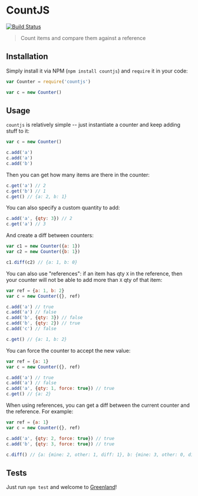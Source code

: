 # CountJS

[![Build Status](https://travis-ci.org/namshi/countjs.svg?branch=master)](https://travis-ci.org/namshi/countjs)

> Count items and compare them against a reference

## Installation

Simply install it via NPM (`npm install countjs`) and `require` it
in your code:

``` javascript
var Counter = require('countjs')

var c = new Counter()
```

## Usage

`countjs` is relatively simple -- just instantiate a counter and keep
adding stuff to it:

``` javascript
var c = new Counter()

c.add('a')
c.add('a')
c.add('b')
```

Then you can get how many items are there in the counter:

``` javascript
c.get('a') // 2
c.get('b') // 1
c.get() // {a: 2, b: 1}
```

You can also specify a custom quantity to add:

``` javascript
c.add('a', {qty: 3}) // 2
c.get('a') // 3
```

And create a diff between counters:

``` javascript
var c1 = new Counter({a: 1})
var c2 = new Counter({b: 1})

c1.diff(c2) // {a: 1, b: 0}
```

You can also use "references": if an item has qty `X`
in the reference, then your counter will not be able to
add more than `X` qty of that item:

``` javascript
var ref = {a: 1, b: 2}
var c = new Counter({}, ref)

c.add('a') // true
c.add('a') // false
c.add('b', {qty: 3}) // false
c.add('b', {qty: 2}) // true
c.add('c') // false

c.get() // {a: 1, b: 2}
```

You can force the counter to accept the new value:

``` javascript
var ref = {a: 1}
var c = new Counter({}, ref)

c.add('a') // true
c.add('a') // false
c.add('a', {qty: 1, force: true}) // true
c.get() // {a: 2}
```

When using references, you can get a diff between the current
counter and the reference. For example:

``` javascript
var ref = {a: 1}
var c = new Counter({}, ref)

c.add('a', {qty: 2, force: true}) // true
c.add('b', {qty: 3, force: true}) // true

c.diff() // {a: {mine: 2, other: 1, diff: 1}, b: {mine: 3, other: 0, diff: 3}}
```

## Tests

Just run `npm test` and welcome to [Greenland](https://travis-ci.org/namshi/countjs.svg?branch=master)!
